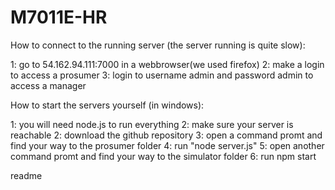 # M7011E-HR

How to connect to the running server (the server running is quite slow):

1:	go to 54.162.94.111:7000 in a webbrowser(we used firefox)
2:	make a login to access a prosumer
3: 	login to username admin and password admin to access a manager


How to start the servers yourself (in windows):

1:	you will need node.js to run everything
2:	make sure your server is reachable
2:	download the github repository
3:	open a command promt and find your way to the prosumer folder
4:	run "node server.js"
5:	open another command promt and find your way to the simulator folder
6:	run npm start

<snippet>
  <content><![CDATA[
## Testing
How to connect to the running server (the server running is quite slow):
1. Fork it!
2. Create your feature branch: `git checkout -b my-new-feature`
3. Commit your changes: `git commit -am 'Add some feature'`
4. Push to the branch: `git push origin my-new-feature`
5. Submit a pull request :D
## Installation
How to start the servers yourself (in windows):
1:	you will need node.js to run everything
2:	make sure your server is reachable
2:	download the github repository
3:	open a command promt and find your way to the prosumer folder
4:	run "node server.js"
5:	open another command promt and find your way to the simulator folder
6:	run npm start
]]></content>
  <tabTrigger>readme</tabTrigger>
</snippet>